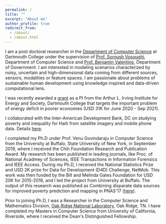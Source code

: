 ```yaml
---
permalink: /
title: ""
excerpt: "About me"
author_profile: true
redirect_from: 
  - /about/
  - /about.html
---
```

I am a post doctoral researcher in the <a href="https://www.cs.dartmouth.edu">Department of Computer Science</a> at Dartmouth College under the supervision of <a href="https://web.cs.dartmouth.edu/people/soroush-vosoughi">Prof. Soroush Vosoughi</a>, Department of Computer Science and <a href="https://sites.dartmouth.edu/valentino">Prof. Benjamin Valentino</a>, Department of Government.  I am interested in modeling scenarios characterized by noisy, uncertain and high-dimensional data coming from different sources, sensors, modalities or feature spaces. I am passionate about problems of sustainable human development using knowledge inspired and data-driven computational lens. 

I was recently awarded a <a href="https://irving.dartmouth.edu/research/funding-faculty/funded-projects/mapping-country-wide-energy-access-majority-worldgrant">grant</a> as a PI from the Arthur L. Irving Institute for Energy and Society, Dartmouth College that targets the important problem of energy deficit in poorer economies (USD 31K for June 2020 - Sep 2021). 

I collaborated with the Inter-American Development Bank, DC on studying poverty and inequality for Haiti from satellite imagery and mobile phone data. Details <a href="https://publications.iadb.org/en/estimating-and-forecasting-income-poverty-and-inequality-in-haiti-using-satellite-imagery-and-mobile-phone-data">here</a>. 

I completed my Ph.D under Prof. Venu Govindaraju in Computer Science from the University at Buffalo, State University of New York, in September 2019, where I received the Chih Foundation Research and Publication Award. My research has been published in leading journals, like Proc. of National Acadmey of Sciences, IEEE Transactions in Information Forensics and IEEE Access. During my Ph.D, I received the National Statistics Prize and USD 2K prize for Data for Development (D4D) Challenge, NetMob. This work was then funded by the Bill and Melinda Gates Foundation for USD 20K for 2015-2016, and I led the project from University at Buffalo. The output of this research was published as Combining disparate data sources for improved poverty prediction and mapping in PNAS'17 (<a href="https://www.pnas.org/content/114/46/E9783">here</a>).

Prior to joining Ph.D, I was a Researcher in the Computer Science and Mathematics Division, <a href="https://www.ornl.gov">Oak Ridge National Laboratory</a>, Oak Ridge, TN. I have completed my Masters in Computer Science from University of California, Riverside, where I received the Dean's Distinguished Fellowship.

